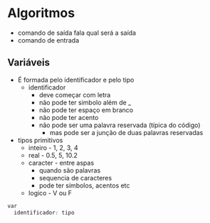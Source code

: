 # Algoritmos

- comando de saída fala qual será a saída
- comando de entrada

## Variáveis

- É formada pelo identificador e pelo tipo
  - identificador
    - deve começar com letra
    - não pode ter simbolo além de _
    - não pode ter espaço em branco
    - não pode ter acento
    - não pode ser uma palavra reservada (típica do código)
      - mas pode ser a junção de duas palavras reservadas
- tipos primitivos
  - inteiro - 1, 2, 3, 4
  - real - 0.5, 5, 10.2
  - caracter - entre aspas
    - quando são palavras
    - sequencia de caracteres
    - pode ter símbolos, acentos etc
  - logico - V ou F

```css
var
  identificador: tipo
```
